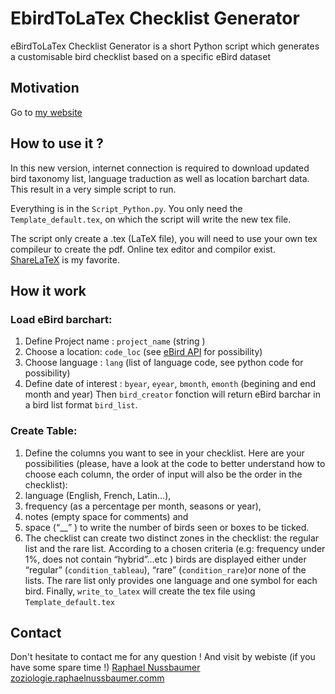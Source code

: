 # EbirdToLaTex Checklist Generator #

eBirdToLaTex Checklist Generator is a short Python script which generates a customisable bird checklist based on a specific eBird dataset

## Motivation ##
Go to [my website](http://zoziologie.raphaelnussbaumer.com/ebirdtolatex/)

## How to use it ? ##
In this new version, internet connection is required to download updated bird taxonomy list, language traduction as well as location barchart data. This result in a very simple script to run. 

Everything is in the ```Script_Python.py```. You only need the ```Template_default.tex```, on which the script will write the new tex file. 

The script only create a .tex (LaTeX file), you will need to use your own tex compileur to create the pdf. Online tex editor and compilor exist. [ShareLaTeX](https://www.sharelatex.com/) is my favorite.


## How it work ##
### Load eBird barchart: ###
1. Define Project name : ```project_name``` (string )
2. Choose a location: ```code_loc``` (see [eBird API](https://confluence.cornell.edu/display/CLOISAPI/eBird-1.1-HotSpotsByRegion) for possibility)
3. Choose language : ```lang``` (list of language code, see python code for possibility)
4. Define date of interest : ```byear```, ```eyear```, ```bmonth```, ```emonth``` (begining and end month and year)
Then ```bird_creator``` fonction will return eBird barchar in a bird list format ```bird_list```.
### Create Table: ###
1. Define the columns you want to see in your checklist. Here are your possibilities (please, have a look at the code to better understand how to choose each column, the order of input will also be the order in the checklist):
  1. language (English, French, Latin…), 
  2. frequency (as a percentage per month, seasons or year), 
  3. notes (empty space for comments) and 
  4. space (“__” ) to write the number of birds seen or boxes to be ticked.
2. The checklist can create two distinct zones in the checklist: the regular list and the rare list. According to a chosen criteria (e.g: frequency under 1%, does not contain “hybrid”…etc ) birds are displayed either under “regular” (```condition_tableau```), “rare” (```condition_rare```)or none of the lists. The rare list only provides one language and one symbol for each bird. 
Finally, ```write_to_latex``` will create the tex file using ```Template_default.tex```


## Contact ##
Don't hesitate to contact me for any question ! And visit by webiste (if you have some spare time !)
[Raphael Nussbaumer](rafnuss@gmail.com) 
[zoziologie.raphaelnussbaumer.comm](http://zoziologie.raphaelnussbaumer.com/)
